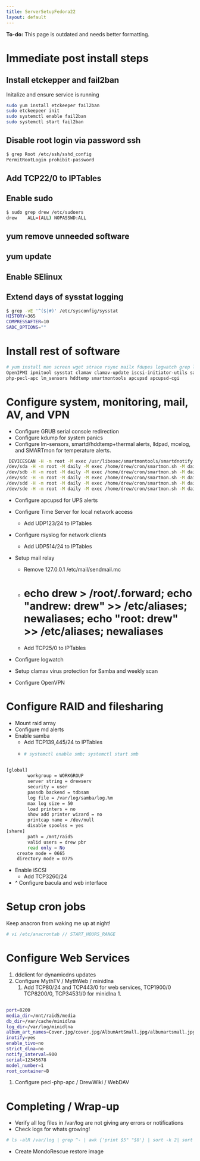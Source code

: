 ```yaml
---
title: ServerSetupFedora22
layout: default
---
```


**To-do:** This page is outdated and needs better formatting.

Immediate post install steps
============================

Install etckepper and fail2ban
------------------------------

Initalize and ensure service is running

``` bash
sudo yum install etckeeper fail2ban
sudo etckeepeer init
sudo systemctl enable fail2ban
sudo systemctl start fail2ban
```

Disable root login via password ssh
-----------------------------------

``` bash
$ grep Root /etc/ssh/sshd_config
PermitRootLogin prohibit-password
```

Add TCP22/0 to IPTables
-----------------------

Enable sudo
-----------

``` bash
$ sudo grep drew /etc/sudoers
drew    ALL=(ALL) NOPASSWD:ALL
```

yum remove unneeded software
----------------------------

yum update
----------

Enable SElinux
--------------

Extend days of sysstat logging
------------------------------

``` bash
$ grep -vE '^($|#)' /etc/sysconfig/sysstat
HISTORY=365
COMPRESSAFTER=10
SADC_OPTIONS=""
```

Install rest of software
========================

``` bash
# yum install man screen wget strace rsync mailx fdupes logwatch grep lsof screen binutils tar mcelog nfs-utils \
OpenIPMI ipmitool sysstat clamav clamav-update iscsi-initiator-utils samba openvpn lldpad ntp \
php-pecl-apc lm_sensors hddtemp smartmontools apcupsd apcupsd-cgi 
```

Configure system, monitoring, mail, AV, and VPN
===============================================

-   Configure GRUB serial console redirection
-   Configure kdump for system panics
-   Configure lm-sensors, smartd/hddtemp+thermal alerts, lldpad, mcelog,
    and SMARTmon for temperature alerts.

``` bash
 DEVICESCAN -H -m root -M exec /usr/libexec/smartmontools/smartdnotify -n standby,10,q
/dev/sda -H -m root -M daily -M exec /home/drew/cron/smartmon.sh -M daily -f -l error -o on -S on -s (S/../.././02|L/../../6/03) -W 0,0,45 -d sat
/dev/sdb -H -m root -M daily -M exec /home/drew/cron/smartmon.sh -M daily -f -l error -o on -S on -s (S/../.././02|L/../../6/03) -W 0,0,45 -d sat
/dev/sdc -H -m root -M daily -M exec /home/drew/cron/smartmon.sh -M daily -f -l error -o on -S on -s (S/../.././02|L/../../6/03) -W 0,0,45 -d sat
/dev/sdd -H -m root -M daily -M exec /home/drew/cron/smartmon.sh -M daily -f -l error -o on -S on -s (S/../.././02|L/../../6/03) -W 0,0,45 -d sat
/dev/sde -H -m root -M daily -M exec /home/drew/cron/smartmon.sh -M daily -f -l error -o on -S on -s (S/../.././02|L/../../6/03) -W 0,0,47 -d sat
```

-   Configure apcupsd for UPS alerts
-   Configure Time Server for local network access
    -   Add UDP123/24 to IPTables
-   Configure rsyslog for network clients
    -   Add UDP514/24 to IPTables
-   Setup mail relay
    -   Remove 127.0.0.1 /etc/mail/sendmail.mc
    -   # echo drew > /root/.forward; echo "andrew: drew" >> /etc/aliases; newaliases; echo "root: drew" >> /etc/aliases; newaliases

    -   Add TCP25/0 to IPTables

-   Configure logwatch
-   Setup clamav virus protection for Samba and weekly scan
-   Configure OpenVPN

Configure RAID and filesharing
==============================

-   Mount raid array
-   Configure md alerts
-   Enable samba
    -   Add TCP139,445/24 to IPTables
    -   ``` bash
        # systemctl enable smb; systemctl start smb
        ```

``` bash
 
[global]
        workgroup = WORKGROUP
        server string = drewserv
        security = user
        passdb backend = tdbsam
        log file = /var/log/samba/log.%m
        max log size = 50
        load printers = no
        show add printer wizard = no
        printcap name = /dev/null
        disable spoolss = yes
[share]
        path = /mnt/raid5
        valid users = drew pbr
        read only = No
    create mode = 0665
    directory mode = 0775
```

-   Enable iSCSI
    -   Add TCP3260/24
-   ^ Configure bacula and web interface

Setup cron jobs
===============

Keep anacron from waking me up at night!

``` bash
# vi /etc/anacrontab // START_HOURS_RANGE
```

Configure Web Services
======================

1.  ddclient for dynamicdns updates
2.  Configure MythTV / MythWeb / minidlna
    1.  Add TCP80/24 and TCP443/0 for web services, TCP1900/0 TCP8200/0,
        TCP34531/0 for minidlna
        1.  

``` bash
 
port=8200
media_dir=/mnt/raid5/media
db_dir=/var/cache/minidlna
log_dir=/var/log/minidlna
album_art_names=Cover.jpg/cover.jpg/AlbumArtSmall.jpg/albumartsmall.jpg/AlbumArt.jpg/albumart.jpg/Album.jpg/album.jpg/Folder.jpg/folder.jpg/Thumb.jpg/thumb.jpg
inotify=yes
enable_tivo=no
strict_dlna=no
notify_interval=900
serial=12345678
model_number=1
root_container=B
```

1.  Configure pecl-php-apc / DrewWiki / WebDAV

Completing / Wrap-up
====================

-   Verify all log files in /var/log are not giving any errors or
    notifications
-   Check logs for whats growing!

``` bash
# ls -alR /var/log | grep ^- | awk {'print $5" "$8'} | sort -k 2| sort -n
```

-   Create MondoRescue restore image

